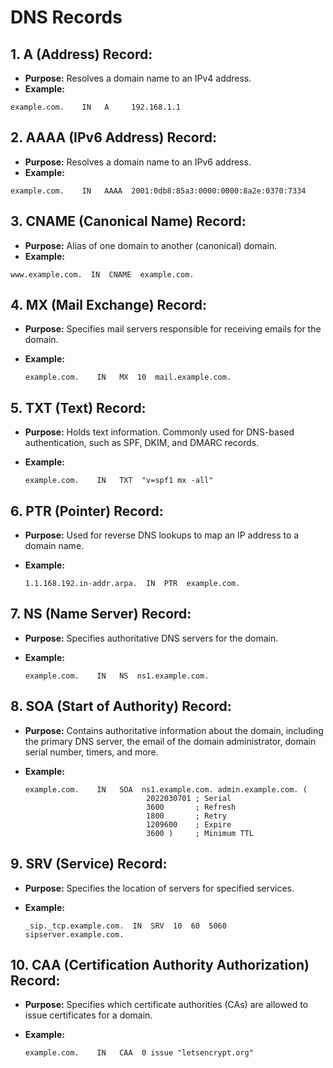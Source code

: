 # DNS Records

## 1. **A (Address) Record:**

- **Purpose:** Resolves a domain name to an IPv4 address.
- **Example:**

```plaintext
example.com.    IN   A     192.168.1.1
```

## 2. **AAAA (IPv6 Address) Record:**

- **Purpose:** Resolves a domain name to an IPv6 address.
- **Example:**

```plaintext
example.com.    IN   AAAA  2001:0db8:85a3:0000:0000:8a2e:0370:7334
```

## 3. **CNAME (Canonical Name) Record:**

- **Purpose:** Alias of one domain to another (canonical) domain.
- **Example:**
  
```plaintext
www.example.com.  IN  CNAME  example.com.
```

## 4. **MX (Mail Exchange) Record:**

- **Purpose:** Specifies mail servers responsible for receiving emails for the domain.
- **Example:**

  ```plaintext
  example.com.    IN   MX  10  mail.example.com.
  ```

## 5. **TXT (Text) Record:**

- **Purpose:** Holds text information. Commonly used for DNS-based authentication, such as SPF, DKIM, and DMARC records.
- **Example:**

  ```plaintext
  example.com.    IN   TXT  "v=spf1 mx -all"
  ```

## 6. **PTR (Pointer) Record:**

- **Purpose:** Used for reverse DNS lookups to map an IP address to a domain name.
- **Example:**

  ```plaintext
  1.1.168.192.in-addr.arpa.  IN  PTR  example.com.
  ```

## 7. **NS (Name Server) Record:**

- **Purpose:** Specifies authoritative DNS servers for the domain.
- **Example:**

  ```plaintext
  example.com.    IN   NS  ns1.example.com.
  ```

## 8. **SOA (Start of Authority) Record:**

- **Purpose:** Contains authoritative information about the domain, including the primary DNS server, the email of the domain administrator, domain serial number, timers, and more.
- **Example:**

  ```plaintext
  example.com.    IN   SOA  ns1.example.com. admin.example.com. (
                             2022030701 ; Serial
                             3600       ; Refresh
                             1800       ; Retry
                             1209600    ; Expire
                             3600 )     ; Minimum TTL
  ```

## 9. **SRV (Service) Record:**

- **Purpose:** Specifies the location of servers for specified services.
- **Example:**

  ```plaintext
  _sip._tcp.example.com.  IN  SRV  10  60  5060  sipserver.example.com.
  ```

## 10. **CAA (Certification Authority Authorization) Record:**

- **Purpose:** Specifies which certificate authorities (CAs) are allowed to issue certificates for a domain.
- **Example:**

  ```plaintext
  example.com.    IN   CAA  0 issue "letsencrypt.org"
  ```
